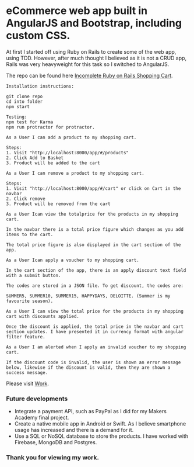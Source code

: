 # eCommerce web app built in AngularJS and Bootstrap, including custom CSS.

At first I started off using Ruby on Rails to create some of the web app, using TDD. However, after much thought I believed as it is not a CRUD app, Rails was very heavyweight for this task so I switched to AngularJS.

The repo can be found here [Incomplete Ruby on Rails Shopping Cart](https://github.com/MahmudH/shopping_cart).

```
Installation instructions:

git clone repo
cd into folder
npm start

Testing:
npm test for Karma
npm run protractor for protractor.
```

```
As a User I can add a product to my shopping cart.

Steps:
1. Visit "http://localhost:8000/app/#/products"
2. Click Add to Basket
3. Product will be added to the cart
```

```
As a User I can remove a product to my shopping cart.

Steps:
1. Visit "http://localhost:8000/app/#/cart" or click on Cart in the navbar
2. Click remove
3. Product will be removed from the cart
```

```
As a User Ican view the totalprice for the products in my shopping cart.

In the navbar there is a total price figure which changes as you add items to the cart.

The total price figure is also displayed in the cart section of the app.
```

```
As a User Ican apply a voucher to my shopping cart.

In the cart section of the app, there is an apply discount text field with a submit button.

The codes are stored in a JSON file. To get discount, the codes are:

SUMMER5, SUMMER10, SUMMER15, HAPPYDAYS, DELOITTE. (Summer is my favourite season).
```

```
As a User I can view the total price for the products in my shopping cart with discounts applied.

Once the discount is applied, the total price in the navbar and cart section updates. I have presented it in currency format with angular filter feature.
```

```
As a User I am alerted when I apply an invalid voucher to my shopping cart.

If the discount code is invalid, the user is shown an error message below, likewise if the discount is valid, then they are shown a success message.
```

Please visit [Work](https://sleepy-basin-6579.herokuapp.com/home.html).

### Future developments
* Integrate a payment API, such as PayPal as I did for my Makers Academy final project.
* Create a native mobile app in Android or Swift. As I believe smartphone usage has increased and there is a demand for it.
* Use a SQL or NoSQL database to store the products. I have worked with Firebase, MongoDB and Postgres.

### Thank you for viewing my work.
